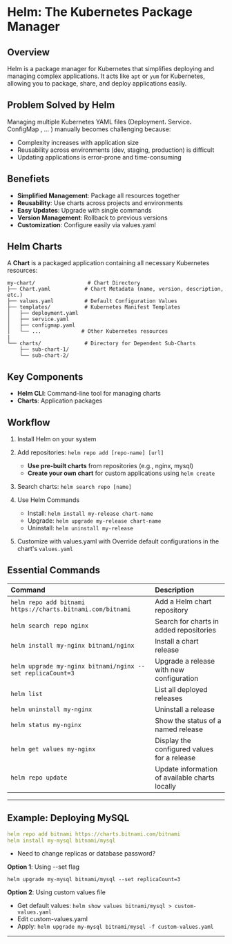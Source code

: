 # Helm: The Kubernetes Package Manager

## Overview
Helm is a package manager for Kubernetes that simplifies deploying and managing complex applications. It acts like `apt` or `yum` for Kubernetes, allowing you to package, share, and deploy applications easily.

## Problem Solved by Helm
Managing multiple Kubernetes YAML files (Deployment، Service، ConfigMap , ... ) manually becomes challenging because:
- Complexity increases with application size
- Reusability across environments (dev, staging, production) is difficult
- Updating applications is error-prone and time-consuming

## Benefiets
- **Simplified Management**: Package all resources together
- **Reusability**: Use charts across projects and environments
- **Easy Updates**: Upgrade with single commands
- **Version Management**: Rollback to previous versions
- **Customization**: Configure easily via values.yaml

## Helm Charts
A **Chart** is a packaged application containing all necessary Kubernetes resources:
```
my-chart/                 # Chart Directory
├── Chart.yaml           # Chart Metadata (name, version, description, etc.)
├── values.yaml          # Default Configuration Values
├── templates/           # Kubernetes Manifest Templates
│   ├── deployment.yaml
│   ├── service.yaml
│   ├── configmap.yaml
│   └── ...             # Other Kubernetes resources
|
└── charts/              # Directory for Dependent Sub-Charts
    ├── sub-chart-1/
    └── sub-chart-2/
```

## Key Components
- **Helm CLI**: Command-line tool for managing charts
- **Charts**: Application packages 
## Workflow
1. Install Helm on your system
2. Add repositories: `helm repo add [repo-name] [url]`
    - **Use pre-built charts** from repositories (e.g., nginx, mysql)
    - **Create your own chart** for custom applications using `helm create`
3. Search charts: `helm search repo [name]`
4. Use Helm Commands
    - Install: `helm install my-release chart-name`
    - Upgrade: `helm upgrade my-release chart-name`
    - Uninstall: `helm uninstall my-release`

5. Customize with values.yaml with Override default configurations in the chart's `values.yaml` 

## Essential Commands

| Command | Description |
| :--- | :--- |
| `helm repo add bitnami https://charts.bitnami.com/bitnami` | Add a Helm chart repository |
| `helm search repo nginx` | Search for charts in added repositories |
| `helm install my-nginx bitnami/nginx` | Install a chart release |
| `helm upgrade my-nginx bitnami/nginx --set replicaCount=3` | Upgrade a release with new configuration |
| `helm list` | List all deployed releases |
| `helm uninstall my-nginx` | Uninstall a release |
| `helm status my-nginx` | Show the status of a named release |
| `helm get values my-nginx` | Display the configured values for a release |
| `helm repo update` | Update information of available charts locally |
---
## Example: Deploying MySQL
```yaml
helm repo add bitnami https://charts.bitnami.com/bitnami
helm install my-mysql bitnami/mysql
```
- Need to change replicas or database password?

**Option 1**: Using --set flag
```
helm upgrade my-mysql bitnami/mysql --set replicaCount=3
```
**Option 2**: Using custom values file

  - Get default values: `helm show values bitnami/mysql > custom-values.yaml`
  - Edit custom-values.yaml
  - Apply: `helm upgrade my-mysql bitnami/mysql -f custom-values.yaml`
---

